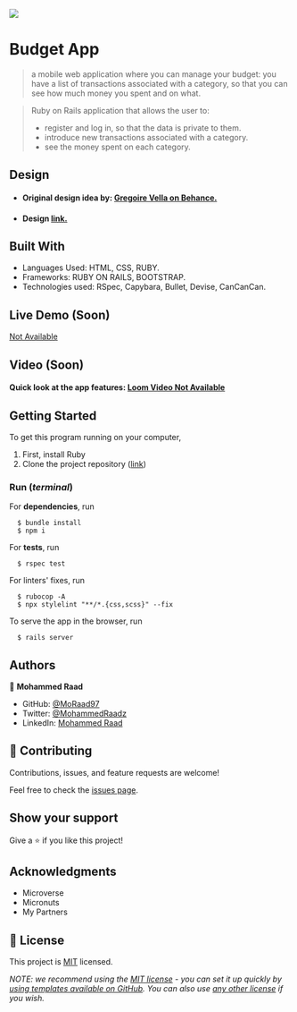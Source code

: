 ![](https://img.shields.io/badge/Microverse-blueviolet)

# Budget App

>  a mobile web application where you can manage your budget: you have a list of transactions associated with a category, so that you can see how much money you spent and on what.

>  Ruby on Rails application that allows the user to:
>  - register and log in, so that the data is private to them.
> - introduce new transactions associated with a category.
> - see the money spent on each category.

## Design 
- #### Original design idea by: [Gregoire Vella on Behance.](https://www.behance.net/gregoirevella)
- #### Design [link.](https://www.behance.net/gallery/19759151/Snapscan-iOs-design-and-branding?tracking_source=)
## Built With

- Languages Used: HTML, CSS, RUBY.
- Frameworks: RUBY ON RAILS, BOOTSTRAP.
- Technologies used: RSpec, Capybara, Bullet, Devise, CanCanCan.

## Live Demo (Soon)

[Not Available](https://livedemo.com)

## Video (Soon)

#### Quick look at the app features: [Loom Video Not Available](https://livedemo.com)


## Getting Started

To get this program running on your computer,

1. First, install Ruby
2. Clone the project repository ([link](https://github.com/MoRaad97/Budget-App))

### Run (_terminal_)

For **dependencies**, run
```
  $ bundle install
  $ npm i
```

For **tests**, run
```RSpec
  $ rspec test
```

For linters' fixes, run
```
  $ rubocop -A
  $ npx stylelint "**/*.{css,scss}" --fix
```

To serve the app in the browser, run
```rails
  $ rails server
```



## Authors
👤 **Mohammed Raad**

- GitHub: [@MoRaad97](https://github.com/MoRaad97)
- Twitter: [@MohammedRaadz](https://twitter.com/MohammedRaadz)
- LinkedIn: [Mohammed Raad](linkedin.com/in/mohammed-raad-600176210)


## 🤝 Contributing

Contributions, issues, and feature requests are welcome!

Feel free to check the [issues page](../../issues/).

## Show your support

Give a ⭐️ if you like this project!

## Acknowledgments

- Microverse
- Micronuts
- My Partners

## 📝 License

This project is [MIT](./LICENSE) licensed.

_NOTE: we recommend using the [MIT license](https://choosealicense.com/licenses/mit/) - you can set it up quickly by [using templates available on GitHub](https://docs.github.com/en/communities/setting-up-your-project-for-healthy-contributions/adding-a-license-to-a-repository). You can also use [any other license](https://choosealicense.com/licenses/) if you wish._
